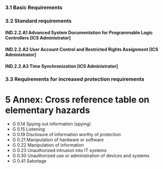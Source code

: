 ### 3.1 Basic Requirements
### 3.2 Standard requirements
#### IND.2.2.A1 Advanced System Documentation for Programmable Logic Controllers [ICS Administrator]
#### IND.2.2.A2 User Account Control and Restricted Rights Assignment [ICS Administrator]
#### IND.2.2.A3 Time Synchronization [ICS Administrator]
### 3.3 Requirements for increased protection requirements
# 5 Annex: Cross reference table on elementary hazards
* G 0.14 Spying out information (spying)
* G 0.15 Listening
* G 0.19 Disclosure of information worthy of protection
* G 0.21 Manipulation of hardware or software
* G 0.22 Manipulation of information
* G 0.23 Unauthorized intrusion into IT systems
* G 0.30 Unauthorized use or administration of devices and systems
* G 0.41 Sabotage
